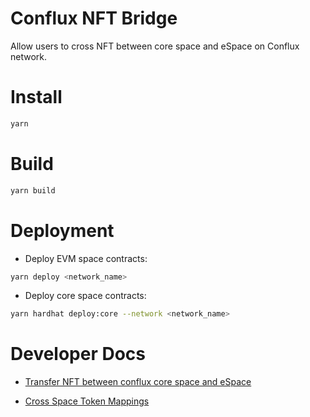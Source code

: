 # Conflux NFT Bridge
Allow users to cross NFT between core space and eSpace on Conflux network.

# Install

```bash
yarn
```

# Build

```bash
yarn build
```

# Deployment

- Deploy EVM space contracts:
```bash
yarn deploy <network_name>
```
- Deploy core space contracts:
```bash
yarn hardhat deploy:core --network <network_name>
```

# Developer Docs

- [Transfer NFT between conflux core space and eSpace](docs/cross_space.md)

- [Cross Space Token Mappings](docs/token_mapping.md)
